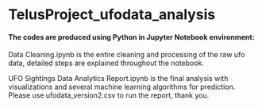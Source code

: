 # TelusProject_ufodata_analysis
#### The codes are produced using Python in Jupyter Notebook environment:
Data Cleaning.ipynb is the entire cleaning and processing of the raw ufo data, detailed steps are explained throughout the notebook.

UFO Sightings Data Analytics Report.ipynb is the final analysis with visualizations and several machine learning algorithms for prediction. Please use ufodata_version2.csv to run the report, thank you.
